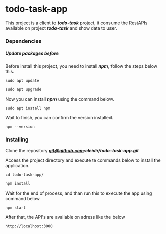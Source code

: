 # todo-task-app

This project is a client to ***todo-task*** project, it consume the RestAPIs available on project ***todo-task*** and show data to user.

### Dependencies

##### Update packages before

Before install this project, you need to install ***npm***, follow the steps below this.

```
sudo apt update
```
```
sudo apt upgrade
```
Now you can install ***npm*** using the command below.

```
sudo apt install npm
```
Wait to finish, you can confirm the version installed.
```
npm --version
```

### Installing

Clone the repository ***git@github.com:cleidir/todo-task-app.git***

Access the project directory and execute te commands below to install the application.

```
cd todo-task-app/
```

```
npm install
```
Wait for the end of process, and than run this to execute the app using command below.

```
npm start
```

After that, the API's are available on adress like the below 

```
http://localhost:3000
```